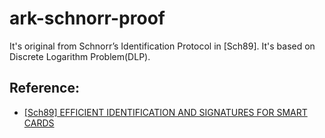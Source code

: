 # ark-schnorr-proof

It's original from Schnorr’s Identification Protocol in [Sch89]. It's based on Discrete Logarithm Problem(DLP).


## Reference:
* [[Sch89] EFFICIENT IDENTIFICATION AND SIGNATURES FOR SMART CARDS](https://link.springer.com/chapter/10.1007/0-387-34805-0_22#preview)